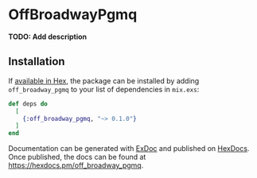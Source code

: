 # OffBroadwayPgmq

**TODO: Add description**

## Installation

If [available in Hex](https://hex.pm/docs/publish), the package can be installed
by adding `off_broadway_pgmq` to your list of dependencies in `mix.exs`:

```elixir
def deps do
  [
    {:off_broadway_pgmq, "~> 0.1.0"}
  ]
end
```

Documentation can be generated with [ExDoc](https://github.com/elixir-lang/ex_doc)
and published on [HexDocs](https://hexdocs.pm). Once published, the docs can
be found at <https://hexdocs.pm/off_broadway_pgmq>.

